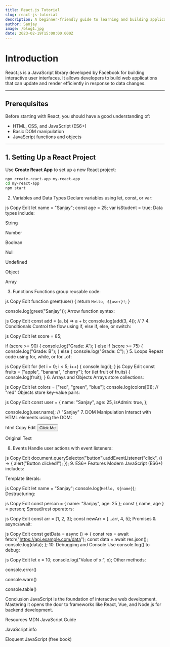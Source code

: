```yaml
---
title: React.js Tutorial
slug: react-js-tutorial
description: A beginner-friendly guide to learning and building applications with React.js, covering components, props, state, events, and hooks.
author: Sanjay
image: /blog1.jpg
date: 2023-02-19T15:00:00.000Z
---
```


# Introduction

React.js is a JavaScript library developed by Facebook for building interactive user interfaces. It allows developers to build web applications that can update and render efficiently in response to data changes.

---

## Prerequisites

Before starting with React, you should have a good understanding of:

- HTML, CSS, and JavaScript (ES6+)
- Basic DOM manipulation
- JavaScript functions and objects

---

## 1. Setting Up a React Project

Use **Create React App** to set up a new React project:

```bash
npx create-react-app my-react-app
cd my-react-app
npm start
```

2. Variables and Data Types
   Declare variables using let, const, or var:

js
Copy
Edit
let name = "Sanjay";
const age = 25;
var isStudent = true;
Data types include:

String

Number

Boolean

Null

Undefined

Object

Array

3. Functions
   Functions group reusable code:

js
Copy
Edit
function greet(user) {
return `Hello, ${user}!`;
}

console.log(greet("Sanjay"));
Arrow function syntax:

js
Copy
Edit
const add = (a, b) => a + b;
console.log(add(3, 4)); // 7 4. Conditionals
Control the flow using if, else if, else, or switch:

js
Copy
Edit
let score = 85;

if (score >= 90) {
console.log("Grade: A");
} else if (score >= 75) {
console.log("Grade: B");
} else {
console.log("Grade: C");
} 5. Loops
Repeat code using for, while, or for...of:

js
Copy
Edit
for (let i = 0; i < 5; i++) {
console.log(i);
}
js
Copy
Edit
const fruits = ["apple", "banana", "cherry"];
for (let fruit of fruits) {
console.log(fruit);
} 6. Arrays and Objects
Arrays store collections:

js
Copy
Edit
let colors = ["red", "green", "blue"];
console.log(colors[0]); // "red"
Objects store key-value pairs:

js
Copy
Edit
const user = {
name: "Sanjay",
age: 25,
isAdmin: true,
};

console.log(user.name); // "Sanjay" 7. DOM Manipulation
Interact with HTML elements using the DOM:

html
Copy
Edit
<button onclick="changeText()">Click Me</button>

<p id="demo">Original Text</p>

<script>
  function changeText() {
    document.getElementById("demo").innerText = "Text Changed!";
  }
</script>

8. Events
   Handle user actions with event listeners:

js
Copy
Edit
document.querySelector("button").addEventListener("click", () => {
alert("Button clicked!");
}); 9. ES6+ Features
Modern JavaScript (ES6+) includes:

Template literals:

js
Copy
Edit
let name = "Sanjay";
console.log(`Hello, ${name}`);
Destructuring:

js
Copy
Edit
const person = { name: "Sanjay", age: 25 };
const { name, age } = person;
Spread/rest operators:

js
Copy
Edit
const arr = [1, 2, 3];
const newArr = [...arr, 4, 5];
Promises & async/await:

js
Copy
Edit
const getData = async () => {
const res = await fetch("https://api.example.com/data");
const data = await res.json();
console.log(data);
}; 10. Debugging and Console
Use console.log() to debug:

js
Copy
Edit
let x = 10;
console.log("Value of x:", x);
Other methods:

console.error()

console.warn()

console.table()

Conclusion
JavaScript is the foundation of interactive web development. Mastering it opens the door to frameworks like React, Vue, and Node.js for backend development.

Resources
MDN JavaScript Guide

JavaScript.info

Eloquent JavaScript (free book)
